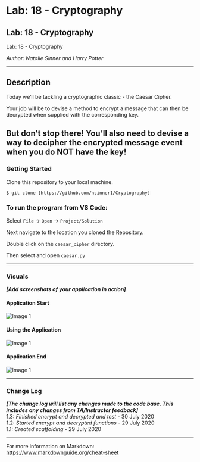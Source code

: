 # Lab: 18 - Cryptography

## Lab: 18 - Cryptography

Lab: 18 - Cryptography

*Author: Natalie Sinner and Harry Potter*

----

## Description
Today we’ll be tackling a cryptographic classic - the Caesar Cipher.

Your job will be to devise a method to encrypt a message that can then be decrypted when supplied with the corresponding key.

But don’t stop there! You’ll also need to devise a way to decipher the encrypted message event when you do NOT have the key!
---

### Getting Started
Clone this repository to your local machine.

```
$ git clone [https://github.com/nsinner1/Cryptography]
```

### To run the program from VS Code:
Select ```File``` -> ```Open``` -> ```Project/Solution```

Next navigate to the location you cloned the Repository.

Double click on the ```caesar_cipher``` directory.

Then select and open ```caesar.py```

---

### Visuals
***[Add screenshots of your application in action]***

#### Application Start
![Image 1](https://via.placeholder.com/750x500)
#### Using the Application
![Image 1](https://via.placeholder.com/750x500)
#### Application End
![Image 1](https://via.placeholder.com/750x500)

---

### Change Log
***[The change log will list any changes made to the code base. This includes any changes from TA/Instructor feedback]***  
1.3: *Finished encrypt and decrypted and test* - 30 July 2020  
1.2: *Started encrypt and decrypted functions* - 29 July 2020  
1.1: *Created scaffolding* - 29 July 2020 


------------------------------
For more information on Markdown: https://www.markdownguide.org/cheat-sheet
